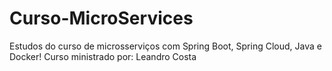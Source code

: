 # Curso-MicroServices

Estudos do curso de microsserviços com Spring Boot, Spring Cloud, Java e Docker!
Curso ministrado por: Leandro Costa

